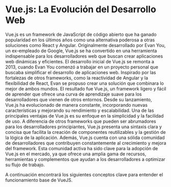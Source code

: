 # Vue.js: La Evolución del Desarrollo Web
Vue.js es un framework de JavaScript de código abierto que ha ganado popularidad en los últimos años como una alternativa poderosa a otras soluciones como React y Angular. Originalmente desarrollado por Evan You, un ex-empleado de Google, Vue.js se ha convertido en una herramienta indispensable para los desarrolladores web que buscan crear aplicaciones web dinámicas y eficientes.
El desarrollo inicial de Vue.js se remonta a 2013, cuando Evan You comenzó a trabajar en un proyecto personal que buscaba simplificar el desarrollo de aplicaciones web. Inspirado por las fortalezas de otros frameworks, como la reactividad de Angular y la flexibilidad de React, Evan se propuso crear una solución que combinara lo mejor de ambos mundos.
El resultado fue Vue.js, un framework ligero y fácil de aprender que ofrece una curva de aprendizaje suave para los desarrolladores que vienen de otros entornos. Desde su lanzamiento, Vue.js ha evolucionado de manera constante, incorporando nuevas características y mejorando su rendimiento y escalabilidad.
Una de las principales ventajas de Vue.js es su enfoque en la simplicidad y la facilidad de uso. A diferencia de otros frameworks que pueden ser abrumadores para los desarrolladores principiantes, Vue.js presenta una sintaxis clara y concisa que facilita la creación de componentes reutilizables y la gestión de la lógica de la aplicación.
Además, Vue.js cuenta con una sólida comunidad de desarrolladores que contribuyen constantemente al crecimiento y mejora del framework. Esta comunidad activa ha sido clave para la adopción de Vue.js en el mercado, ya que ofrece una amplia gama de recursos, herramientas y complementos que ayudan a los desarrolladores a optimizar su flujo de trabajo.

A continuación encontrará los siguientes conceptos clave para entender el funcionamiento base de VueJS.
